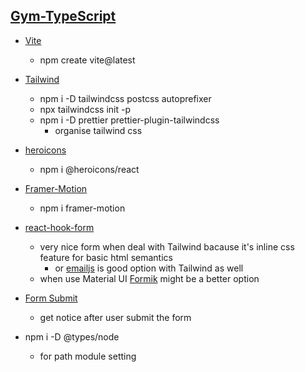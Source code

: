 ## [Gym-TypeScript](https://fine-typescript.netlify.app)

- [Vite](https://vitejs.dev/)

  - npm create vite@latest

- [Tailwind](https://tailwindcss.com/docs/guides/vite)

  - npm i -D tailwindcss postcss autoprefixer
  - npx tailwindcss init -p
  - npm i -D prettier prettier-plugin-tailwindcss
    - organise tailwind css

- [heroicons](https://heroicons.com/)

  - npm i @heroicons/react

- [Framer-Motion](https://www.framer.com/motion/)

  - npm i framer-motion

- [react-hook-form](https://www.react-hook-form.com/)

  - very nice form when deal with Tailwind bacause it's inline css feature for basic html semantics
    - or [emailjs](https://www.emailjs.com/) is good option with Tailwind as well
  - when use Material UI [Formik](https://formik.org/) might be a better option

- [Form Submit](https://formsubmit.co/)

  - get notice after user submit the form

- npm i -D @types/node
  - for path module setting

